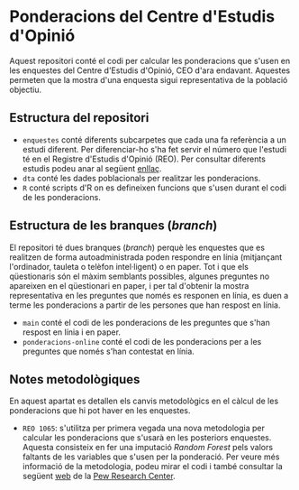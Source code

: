 # Ponderacions del Centre d'Estudis d'Opinió

Aquest repositori conté el codi per calcular les ponderacions que s'usen en les enquestes del Centre d'Estudis d'Opinió, CEO d'ara endavant. Aquestes permeten que la mostra d'una enquesta sigui representativa de la població objectiu.

## Estructura del repositori

- `enquestes` conté diferents subcarpetes que cada una fa referència a un estudi diferent. Per diferenciar-ho s'ha fet servir el número que l'estudi té en el Registre d'Estudis d'Opinió (REO). Per consultar diferents estudis podeu anar al següent [enllaç](https://ceo.gencat.cat/ca/estudis/registre-estudis-dopinio/index.html).  
- `dta` conté les dades poblacionals per realitzar les ponderacions.
- `R` conté scripts d'R on es defineixen funcions que s'usen durant el codi de les ponderacions.

## Estructura de les branques (*branch*)

El repositori té dues branques (*branch*) perquè les enquestes que es realitzen de forma autoadministrada poden respondre en línia (mitjançant l'ordinador, tauleta o telèfon intel·ligent) o en paper. Tot i que els qüestionaris són el màxim semblants possibles, algunes preguntes no apareixen en el qüestionari en paper, i per tal d'obtenir la mostra representativa en les preguntes que només es responen en línia, es duen a terme les ponderacions a partir de les persones que han respost en línia.

- `main` conté el codi de les ponderacions de les preguntes que s'han respost en línia i en paper.
- `ponderacions-online` conté el codi de les ponderacions per a les preguntes que només s'han contestat en línia.

## Notes metodològiques

En aquest apartat es detallen els canvis metodològics en el càlcul de les ponderacions que hi pot haver en les enquestes.

- `REO 1065`: s'utilitza per primera vegada una nova metodologia per calcular les ponderacions que s'usarà en les posteriors enquestes. Aquesta consisteix en fer una imputació *Random Forest* pels valors faltants de les variables que s'usen per la ponderació. Per veure més informació de la metodologia, podeu mirar el codi i també consultar la següent [web](https://www.pewresearch.org/decoded/2020/03/26/weighting-survey-data-with-the-pewmethods-r-package/) de la [Pew Research Center](https://www.pewresearch.org/).
